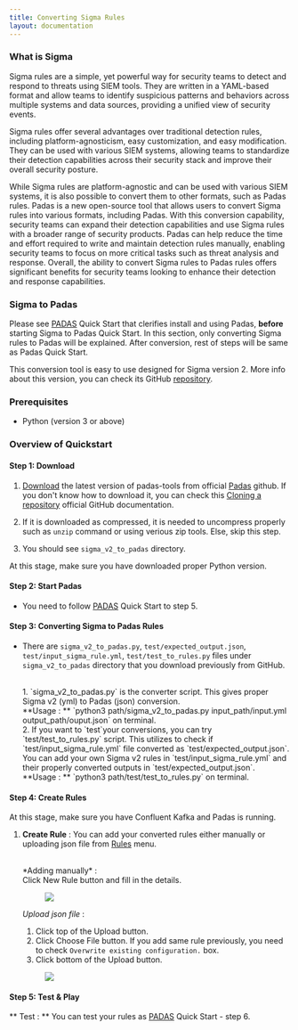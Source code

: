 ```yaml
---
title: Converting Sigma Rules
layout: documentation
---
```


### What is Sigma

Sigma rules are a simple, yet powerful way for security teams to detect and respond to threats using SIEM tools. They are written in a YAML-based format and allow teams to identify suspicious patterns and behaviors across multiple systems and data sources, providing a unified view of security events.

Sigma rules offer several advantages over traditional detection rules, including platform-agnosticism, easy customization, and easy modification. They can be used with various SIEM systems, allowing teams to standardize their detection capabilities across their security stack and improve their overall security posture. 

While Sigma rules are platform-agnostic and can be used with various SIEM systems, it is also possible to convert them to other formats, such as Padas rules. Padas is a new open-source tool that allows users to convert Sigma rules into various formats, including Padas. With this conversion capability, security teams can expand their detection capabilities and use Sigma rules with a broader range of security products. Padas can help reduce the time and effort required to write and maintain detection rules manually, enabling security teams to focus on more critical tasks such as threat analysis and response. Overall, the ability to convert Sigma rules to Padas rules offers significant benefits for security teams looking to enhance their detection and response capabilities.

### Sigma to Padas

Please see [PADAS](/quickstart.md) Quick Start that clerifies install and using Padas, **before** starting Sigma to Padas Quick Start. In this section, only converting Sigma rules to Padas will be explained. After conversion, rest of steps will be same as Padas Quick Start.

This conversion tool is easy to use designed for Sigma version 2. More info about this version, you can check its GitHub [repository](https://github.com/SigmaHQ/sigma).

### Prerequisites
- Python (version 3 or above)

### Overview of Quickstart

#### Step 1: Download
1. [Download](https://github.com/padasinc/padas-tools/tree/main/sigma_v2_to_padas) the latest version of padas-tools from official [Padas](https://github.com/padasinc) github. If you don't know how to download it, you can check this [Cloning a repository](https://docs.github.com/en/repositories/creating-and-managing-repositories/cloning-a-repository) official GitHub documentation.


2. If it is downloaded as compressed, it is needed to uncompress properly such as `unzip` command or using verious zip tools. Else, skip this step.

3. You should see `sigma_v2_to_padas` directory. 

At this stage, make sure you have downloaded proper Python version.


#### Step 2: Start Padas
* You need to follow [PADAS](/quickstart.md) Quick Start to step 5.

#### Step 3: Converting Sigma to Padas Rules

* There are `sigma_v2_to_padas.py`, `test/expected_output.json`, `test/input_sigma_rule.yml`, `test/test_to_rules.py` files under `sigma_v2_to_padas` directory that you download previously from GitHub. 

    <br>
    1. `sigma_v2_to_padas.py` is the converter script. This gives proper Sigma v2 (yml) to Padas (json) conversion.
    <br>
    **Usage : ** `python3 path/sigma_v2_to_padas.py input_path/input.yml output_path/ouput.json` on terminal.
    
    <br>
    2. If you want to `test`your conversions, you can try `test/test_to_rules.py` script. This utilizes to check if `test/input_sigma_rule.yml` file converted as `test/expected_output.json`. You can add your own Sigma v2 rules in `test/input_sigma_rule.yml` and their properly converted outputs in `test/expected_output.json`.
    <br>
    **Usage : ** `python3 path/test/test_to_rules.py` on terminal.

#### Step 4: Create Rules
At this stage, make sure you have Confluent Kafka and Padas is running. 
<br> 

1. **Create Rule** : You can add your converted rules either manually or uploading json file from [Rules](https://localhost:3000/rules) menu.

    <br>
    *Adding manually* : 
    <br> 
    Click <span class="btn btn-padas">New Rule</span> button and fill in the details. 


    <figure markdown>
      <p>
      <img src="../assets/img/padas_ui_rule_create_1.png" class="w-50 img-fluid py-5">
      </p>
    </figure>

    *Upload json file* : 
    <br>

    1. Click top of the <span class="btn btn-padas">Upload</span> button.
    2. Click <span class="btn btn-padas">Choose File</span> button. If you add same rule previously, you need to check `Overwrite existing configuration.` box.
    3. Click bottom of the <span class="btn btn-padas">Upload</span> button.

    <figure markdown>
      <p>
      <img src="../assets/img/padas_add_rule_upload.png" class="w-50 img-fluid py-5">
      </p>
    </figure>

#### Step 5: Test & Play

** Test : ** You can test your rules as [PADAS](/quickstart.md) Quick Start - step 6.
